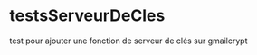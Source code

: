 testsServeurDeCles
==================

test pour ajouter une fonction de serveur de clés sur gmailcrypt